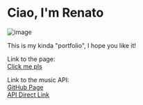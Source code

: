 # Ciao, I'm Renato
![image](https://github.com/user-attachments/assets/af6dbd91-c79f-48df-a7b9-bc15a1fe660c)

This is my kinda "portfolio", I hope you like it!

Link to the page:  
[Click me pls](https://ReLoia.github.io)  

Link to the music API:  
[GitHub Page](https://github.com/ReLoia/reloia_listen)  
[API Direct Link](https://glitch-proxy.vercel.app/reloia-listen/)
